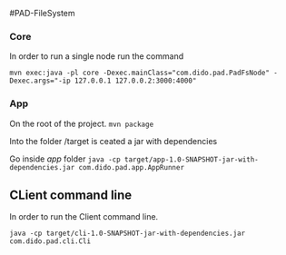 #PAD-FileSystem 


### Core

In order to run a single node run the command

`mvn exec:java -pl core -Dexec.mainClass="com.dido.pad.PadFsNode" -Dexec.args="-ip 127.0.0.1 127.0.0.2:3000:4000" `


### App

On the root of the project.
`mvn package`

Into the folder /target is ceated a jar with dependencies

Go inside *app* folder
`java -cp target/app-1.0-SNAPSHOT-jar-with-dependencies.jar com.dido.pad.app.AppRunner`


## CLient command line

In order to run the Client command line.

`java -cp target/cli-1.0-SNAPSHOT-jar-with-dependencies.jar  com.dido.pad.cli.Cli `
